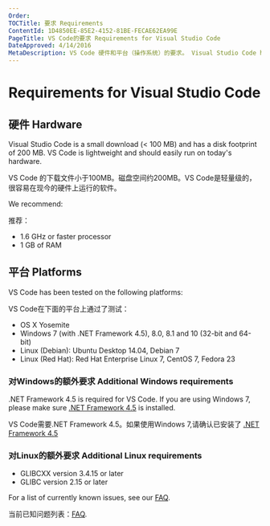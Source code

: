 ```yaml
---
Order:
TOCTitle: 要求 Requirements
ContentId: 1D4850EE-85E2-4152-81BE-FECAE62EA99E
PageTitle: VS Code的要求 Requirements for Visual Studio Code
DateApproved: 4/14/2016
MetaDescription: VS Code 硬件和平台（操作系统）的要求。 Visual Studio Code hardware and platform (operating system) requirements.
---
```


# Requirements for Visual Studio Code

## 硬件 Hardware

Visual Studio Code is a small download (< 100 MB) and has a disk footprint of 200 MB. VS Code is lightweight and should easily run on today's hardware.

VS Code 的下载文件小于100MB。磁盘空间约200MB。VS Code是轻量级的，很容易在现今的硬件上运行的软件。

We recommend:

推荐：

* 1.6 GHz or faster processor
* 1 GB of RAM

## 平台 Platforms

VS Code has been tested on the following platforms:

VS Code在下面的平台上通过了测试：

* OS X Yosemite
* Windows 7 (with .NET Framework 4.5), 8.0, 8.1 and 10 (32-bit and 64-bit)
* Linux (Debian): Ubuntu Desktop 14.04, Debian 7
* Linux (Red Hat): Red Hat Enterprise Linux 7, CentOS 7, Fedora 23

### 对Windows的额外要求 Additional Windows requirements

.NET Framework 4.5 is required for VS Code.  If you are using Windows 7, please make sure [.NET Framework 4.5](https://www.microsoft.com/en-us/download/details.aspx?id=30653) is installed.

VS Code需要.NET Framework 4.5。如果使用Windows 7,请确认已安装了 [.NET Framework 4.5](https://www.microsoft.com/en-us/download/details.aspx?id=30653)

### 对Linux的额外要求 Additional Linux requirements

* GLIBCXX version 3.4.15 or later
* GLIBC version 2.15 or later

For a list of currently known issues, see our [FAQ](faq).
 
当前已知问题列表：[FAQ](faq).
